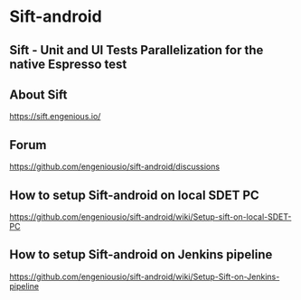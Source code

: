 # Sift-android


## Sift - Unit and UI Tests Parallelization for the native Espresso test


## About Sift

https://sift.engenious.io/ 


## Forum

https://github.com/engeniousio/sift-android/discussions


## How to setup Sift-android on local SDET PC 

https://github.com/engeniousio/sift-android/wiki/Setup-sift-on-local-SDET-PC 


## How to setup Sift-android on Jenkins pipeline

https://github.com/engeniousio/sift-android/wiki/Setup-Sift-on-Jenkins-pipeline


